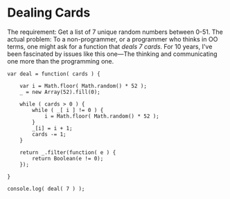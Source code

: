 # Dealing Cards

The requirement: Get a list of 7 unique random numbers between 0-51. The actual problem: To a non-programmer, or a programmer who thinks in OO terms, one might ask for a function that *deals 7 cards*. For 10 years, I've been fascinated by issues like this one—The thinking and communicating one more than the programming one.

```
var deal = function( cards ) {
	
	var i = Math.floor( Math.random() * 52 );
	_ = new Array(52).fill(0);
	
	while ( cards > 0 ) {
		while ( _[ i ] != 0 ) { 
			i = Math.floor( Math.random() * 52 );
		}
		_[i] = i + 1;
		cards -= 1;
	}

	return _.filter(function( e ) {
		return Boolean(e != 0);
	});
	
}

console.log( deal( 7 ) );
```